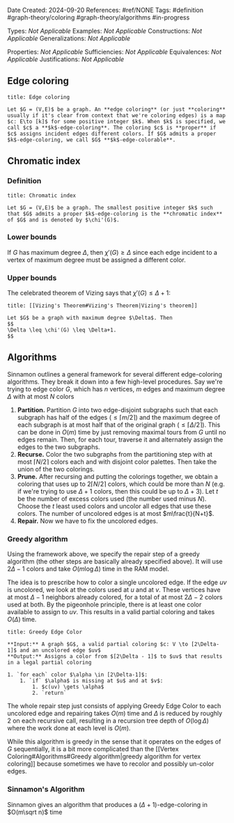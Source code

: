 Date Created: 2024-09-20
References: #ref/NONE
Tags: #definition #graph-theory/coloring #graph-theory/algorithms  #in-progress 

Types: <i>Not Applicable</i>
Examples: <i>Not Applicable</i>
Constructions: <i>Not Applicable</i>
Generalizations: <i>Not Applicable</i>

Properties: <i>Not Applicable</i>
Sufficiencies: <i>Not Applicable</i>
Equivalences: <i>Not Applicable</i>
Justifications: <i>Not Applicable</i>

## Edge coloring

```ad-definition
title: Edge coloring

Let $G = (V,E)$ be a graph. An **edge coloring** (or just **coloring** usually if it's clear from context that we're coloring edges) is a map $c: E\to [k]$ for some positive integer $k$. When $k$ is specified, we call $c$ a **$k$-edge-coloring**. The coloring $c$ is **proper** if $c$ assigns incident edges different colors. If $G$ admits a proper $k$-edge-coloring, we call $G$ **$k$-edge-colorable**.

```

## Chromatic index

### Definition

```ad-definition
title: Chromatic index

Let $G = (V,E)$ be a graph. The smallest positive integer $k$ such that $G$ admits a proper $k$-edge-coloring is the **chromatic index** of $G$ and is denoted by $\chi'(G)$.
```

### Lower bounds

If $G$ has maximum degree $\Delta$, then $\chi'(G) \geq \Delta$ since each edge incident to a vertex of maximum degree must be assigned a different color.

### Upper bounds

The celebrated theorem of Vizing says that $\chi'(G) \leq \Delta+1$:

```ad-theorem
title: [[Vizing's Theorem#Vizing's Theorem|Vizing's theorem]]

Let $G$ be a graph with maximum degree $\Delta$. Then
$$
\Delta \leq \chi'(G) \leq \Delta+1.
$$
```

## Algorithms

Sinnamon outlines a general framework for several different edge-coloring algorithms. They break it down into a few high-level procedures. Say we're trying to edge color $G$, which has $n$ vertices, $m$ edges and maximum degree $\Delta$ with at most $N$ colors

1. **Partition.** Partition $G$ into two edge-disjoint subgraphs such that each subgraph has half of the edges ($\leq \lceil m/2\rceil$) and the maximum degree of each subgraph is at most half that of the original graph ($\leq \lceil \Delta /2 \rceil$). This can be done in $O(m)$ time by just removing maximal tours from $G$ until no edges remain. Then, for each tour, traverse it and alternately assign the edges to the two subgraphs.
2. **Recurse.** Color the two subgraphs from the partitioning step with at most $\lceil N/2\rceil$ colors each and with disjoint color palettes. Then take the union of the two colorings.
3. **Prune.** After recursing and putting the colorings together, we obtain a coloring that uses up to $2\lceil N/2\rceil$ colors, which could be more than $N$ (e.g. if we're trying to use $\Delta+1$ colors, then this could be up to $\Delta+3$). Let $t$ be the number of excess colors used (the number used minus $N$). Choose the $t$ least used colors and uncolor all edges that use these colors. The number of uncolored edges is at most $m\frac{t}{N+t}$.
4. **Repair.** Now we have to fix the uncolored edges.

### Greedy algorithm

Using the framework above, we specify the repair step of a greedy algorithm (the other steps are basically already specified above). It will use $2\Delta - 1$ colors and take $O(m\log \Delta)$ time in the RAM model.

The idea is to prescribe how to color a single uncolored edge. If the edge $uv$ is uncolored, we look at the colors used at $u$ and at $v$. These vertices have at most $\Delta-1$ neighbors already colored, for a total of at most $2\Delta - 2$ colors used at both. By the pigeonhole principle, there is at least one color available to assign to $uv$. This results in a valid partial coloring and takes $O(\Delta)$ time.

```ad-algorithm
title: Greedy Edge Color

**Input:** A graph $G$, a valid partial coloring $c: V \to [2\Delta-1]$ and an uncolored edge $uv$
**Output:** Assigns a color from $[2\Delta - 1]$ to $uv$ that results in a legal partial coloring

1. `for each` color $\alpha \in [2\Delta-1]$:
	1. `if` $\alpha$ is missing at $u$ and at $v$:
		1. $c(uv) \gets \alpha$
		2. `return`
```

The whole repair step just consists of applying Greedy Edge Color to each uncolored edge and repairing takes $O(m)$ time and $\Delta$ is reduced by roughly 2 on each recursive call, resulting in a recursion tree depth of $O(\log \Delta)$ where the work done at each level is $O(m)$.

While this algorithm is greedy in the sense that it operates on the edges of $G$ sequentially, it is a bit more complicated than the [[Vertex Coloring#Algorithms#Greedy algorithm|greedy algorithm for vertex coloring]] because sometimes we have to recolor and possibly un-color edges.

### Sinnamon's Algorithm

Sinnamon gives an algorithm that produces a $(\Delta+1)$-edge-coloring in $O(m\sqrt n)$ time